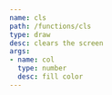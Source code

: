 ```yaml
---
name: cls
path: /functions/cls
type: draw
desc: clears the screen
args:
- name: col
  type: number
  desc: fill color
---
```


